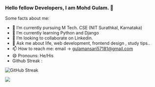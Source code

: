 ### Hello fellow Developers, I am Mohd Gulam. 👋



Some facts about me:

- 🔭 I’m currently pursuing M Tech. CSE (NIT Surathkal, Karnataka)
- 🌱 I’m currently learning Python and Django
- 👯 I’m looking to collaborate on Linkedin.
- 💬 Ask me about life, web development, frontend design , study tips..
- 📫 How to reach me: email -> gulamansari57181@gmail.com
- 😄 Pronouns: He/His
- Github Streak :



![GitHub Streak](https://streak-stats.demolab.com/?user=gulamansari57181&theme=dark&hide_border=true)


![](https://leetcard.jacoblin.cool/gulam_57181?border=0&radius=20)










